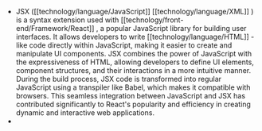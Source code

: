 - JSX ([[technology/language/JavaScript]] [[technology/language/XML]] ) is a syntax extension used with [[technology/front-end/Framework/React]] , a popular JavaScript library for building user interfaces. It allows developers to write [[technology/language/HTML]] -like code directly within JavaScript, making it easier to create and manipulate UI components. JSX combines the power of JavaScript with the expressiveness of HTML, allowing developers to define UI elements, component structures, and their interactions in a more intuitive manner. During the build process, JSX code is transformed into regular JavaScript using a transpiler like Babel, which makes it compatible with browsers. This seamless integration between JavaScript and JSX has contributed significantly to React's popularity and efficiency in creating dynamic and interactive web applications.
-